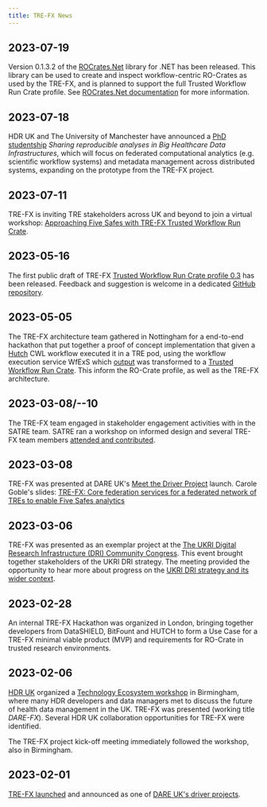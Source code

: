 ```yaml
---
title: TRE-FX News
---
```



## 2023-07-19

Version 0.1.3.2 of the [ROCrates.Net](https://www.nuget.org/packages/ROCrates.Net) library for .NET has been released. This library can be used to create and inspect workflow-centric RO-Crates as used by the TRE-FX, and is planned to support the full Trusted Workflow Run Crate profile. See [ROCrates.Net documentation](https://uon-drs.github.io/ROCrates.Net/) for more information.

## 2023-07-18

HDR UK and The University of Manchester have announced a [PhD studentship](https://esciencelab.org.uk/hdr/phd/2023/07/18/hdr-uk-phd-studentship/) _Sharing reproducible analyses in Big Healthcare Data Infrastructures_, which will focus on federated computational analytics (e.g. scientific workflow systems) and metadata management across distributed systems, expanding on the prototype from the TRE-FX project.

## 2023-07-11

TRE-FX is inviting TRE stakeholders across UK and beyond to join a virtual workshop: [Approaching Five Safes with TRE-FX Trusted Workflow Run Crate](/2023-07-11-tre-stakeholder-workshop).

## 2023-05-16

The first public draft of TRE-FX [Trusted Workflow Run Crate profile 0.3](https://w3id.org/trusted-wfrun-crate/0.3) has been released. Feedback and suggestion is welcome in a dedicated [GitHub repository](https://github.com/trefx/trusted-wfrun-crate/issues). 

## 2023-05-05

The TRE-FX architecture team gathered in Nottingham for a end-to-end hackathon that put together a proof of concept implementation that given a [Hutch](https://hdruk.github.io/hutch) CWL workflow executed it in a TRE pod, using the workflow execution service WfExS which [output](https://trefx.uk/trusted-wfrun-crate/0.3/example-hutch/data/ro-crate-preview.html) was transformed to a [Trusted Workflow Run Crate](https://trefx.uk/trusted-wfrun-crate/). This inform the RO-Crate profile, as well as the TRE-FX architecture. 

## 2023-03-08/--10

The TRE-FX team engaged in stakeholder engagement activities with in the SATRE team. SATRE ran a workshop on informed design and several TRE-FX team members [attended and contributed](https://discovery.dundee.ac.uk/en/activities/satre-and-the-future-landscape-of-uk-tres). 

## 2023-03-08

TRE-FX was presented at DARE UK's [Meet the Driver Project](https://dareuk.org.uk/wp-content/uploads/2023/03/Agenda-DARE-UK-Meet-the-Driver-projects.pdf) launch. Carole Goble's slides: [TRE-FX: Core federation services for a federated network of TREs to enable Five Safes analytics](https://doi.org/10.5281/zenodo.7708175)

## 2023-03-06

TRE-FX was presented as an exemplar project at the [The UKRI Digital Research Infrastructure (DRI) Community Congress](https://web.cvent.com/event/fc0032b7-0b22-4dd0-8c4c-38f3155df75f).  This event brought together stakeholders of the UKRI DRI strategy. The meeting provided the opportunity to hear more about progress on the [UKRI DRI strategy and its wider context](https://www.ukri.org/what-we-offer/creating-world-class-research-and-innovation-infrastructure/digital-research-infrastructure/).

## 2023-02-28

An internal TRE-FX Hackathon was organized in London, bringing together developers from DataSHIELD, BitFount and HUTCH to form a Use Case for a TRE-FX minimal viable product (MVP) and requirements for RO-Crate in trusted research environments.

## 2023-02-06

[HDR UK](https://www.hdruk.ac.uk/) organized a [Technology Ecosystem workshop](https://www.hdruk.ac.uk/wp-content/uploads/2023/01/HDRUK_Tech-Ecosystem_-meeting_Agenda.pdf?_hsmi=244331715&_hsenc=p2ANqtz-9rWIT0VvLpSGxajjNfv14dck7ZS0iNA7VgOob7GZwK1ioBv0UGRridIeANGtmLmUxT23OPmdbuIJCdL_aOKEpZpEGhQ2T0DpzypQEQ9jtwKigRgKg) in Birmingham, where many HDR developers and data managers met to discuss the future of health data management in the UK. TRE-FX was presented (working title _DARE-FX_). Several HDR UK collaboration opportunities for TRE-FX were identified.

The TRE-FX project kick-off meeting immediately followed the workshop, also in Birmingham.

## 2023-02-01

[TRE-FX launched](https://esciencelab.org.uk/announcements/launch/2023/02/01/tre-fx-launched) and announced as one of [DARE UK's driver projects](https://dareuk.org.uk/five-projects-funded-to-drive-more-coordinated-secure-use-of-sensitive-data-for-research-across-uk/).
